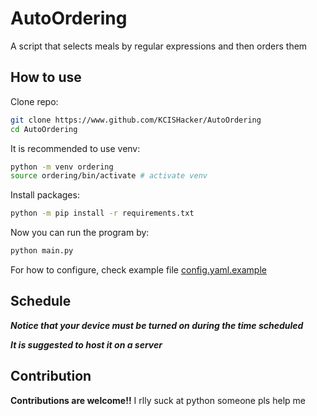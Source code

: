 # AutoOrdering
A script that selects meals by regular expressions and then orders them

## How to use

Clone repo:
```bash
git clone https://www.github.com/KCISHacker/AutoOrdering
cd AutoOrdering
```

It is recommended to use venv:

```bash
python -m venv ordering
source ordering/bin/activate # activate venv
```

Install packages:

```bash
python -m pip install -r requirements.txt
```

Now you can run the program by:
```bash
python main.py
```
For how to configure, check example file [config.yaml.example](./config.yaml.example)

## Schedule

***Notice that your device must be turned on during the time scheduled*** 

***It is suggested to host it on a server***

## Contribution

**Contributions are welcome!!** I rlly suck at python someone pls help me
